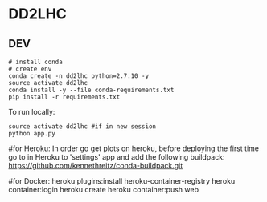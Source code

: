 # DD2LHC

## DEV

```
# install conda
# create env
conda create -n dd2lhc python=2.7.10 -y
source activate dd2lhc
conda install -y --file conda-requirements.txt
pip install -r requirements.txt
```

To run locally:
```
source activate dd2lhc #if in new session
python app.py
```

#for Heroku:
In order go get plots on heroku, before deploying the first time go to in Heroku to 'settings' app and add the following buildpack:
https://github.com/kennethreitz/conda-buildpack.git


#for Docker:
heroku plugins:install heroku-container-registry
heroku container:login
heroku create
heroku container:push web
